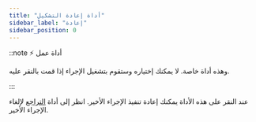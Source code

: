```yaml
---
title: "أداة إعادة التشكيل"
sidebar_label: "إعادة"
sidebar_position: 0
---
```


::note ⚡ أداة عمل

وهذه أداة خاصة. لا يمكنك إختياره وستقوم بتشغيل الإجراء إذا قمت بالنقر عليه.

:::

عند النقر على هذه الأداة يمكنك إعادة تنفيذ الإجراء الأخير. انظر إلى أداة [التراجع](undo) لإلغاء الإجراء الأخير.
